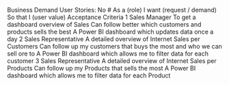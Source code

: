Business Demand
User Stories:
No # As a (role) I want (request / demand) So that I (user value) Acceptance Criteria
1 Sales Manager To get a dashboard overview of Sales Can follow better which customers and products sells the best A Power BI dashboard which updates data once a day
2 Sales Representative A detailed overview of Internet Sales per Customers Can follow up my customers that buys the most and who we can sell ore to A Power BI dashboard which allows me to filter data for each customer
3 Sales Representative A detailed overview of Internet Sales per Products Can follow up my Products that sells the most A Power BI dashboard which allows me to filter data for each Product
